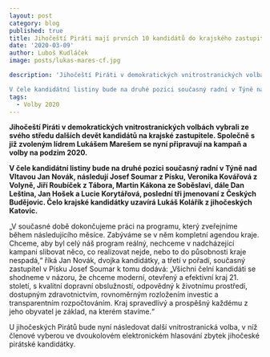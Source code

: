 ```yaml
---
layout: post
category: blog
published: true
title: Jihočeští Piráti mají prvních 10 kandidátů do krajského zastupitelstva
date: '2020-03-09'
author: Luboš Kudláček
image: posts/lukas-mares-cf.jpg

description: 'Jihočeští Piráti v demokratických vnitrostranických volbách vybrali ze svého středu dalších devět kandidátů na krajské zastupitele. Společně s již zvoleným lídrem Lukášem Marešem se nyní připravují na kampaň a volby na podzim 2020.

V čele kandidátní listiny bude na druhé pozici současný radní v Týně nad Vltavou Jan Novák, následují Josef Soumar z Písku, Veronika Kovářová z Volyně, Jiří Roubíček z Tábora, Martin Kákona ze Soběslavi, dále Dan Leština, Jan Hošek a Lucie Korytářová, poslední tři jmenovaní z Českých Budějovic. Čelo krajské kandidátky uzavírá Lukáš Kolářík z jihočeských Katovic.'
tags:
  - Volby 2020
---
```

**Jihočeští Piráti v demokratických vnitrostranických volbách vybrali ze svého středu dalších devět kandidátů na krajské zastupitele. Společně s již zvoleným lídrem Lukášem Marešem se nyní připravují na kampaň a volby na podzim 2020.**

**V čele kandidátní listiny bude na druhé pozici současný radní v Týně nad Vltavou Jan Novák, následují Josef Soumar z Písku, Veronika Kovářová z Volyně, Jiří Roubíček z Tábora, Martin Kákona ze Soběslavi, dále Dan Leština, Jan Hošek a Lucie Korytářová, poslední tři jmenovaní z Českých Budějovic. Čelo krajské kandidátky uzavírá Lukáš Kolářík z jihočeských Katovic.**

„V současné době dokončujeme práci na programu, který zveřejníme během následujícího měsíce. Zabýváme se v něm kompletní agendou kraje. Chceme, aby byl celý náš program reálný, nechceme v nadcházející kampani slibovat něco, co realizovat nejde, nebo to do působnosti kraje nespadá,“ říká Jan Novák, dvojka kandidátky, a třetí v pořadí, současný zastupitel v Písku Josef Soumar k tomu dodává: „Všichni čelní kandidáti se shodneme v názoru, že chceme moderní, otevřený a efektivní kraj 21. století, s kvalitní dopravní obslužností, odpovědný k životnímu prostředí, dostupným zdravotnictvím, rovnoměrným rozložením investic a transparentním rozpočtováním. Kraj spravedlivý a prospěšný každému z jeho obyvatel je základ, na kterém stavíme.“

U jihočeských Pirátů bude nyní následovat další vnitrostranická volba, v níž členové vyberou ve  dvoukolovém elektronickém hlasování zbytek jihočeské pirátské kandidátky.
